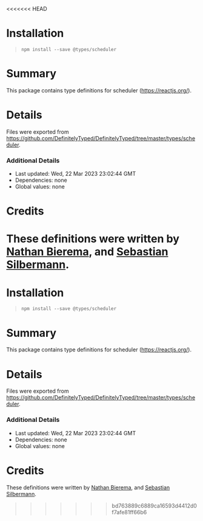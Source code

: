 <<<<<<< HEAD
# Installation
> `npm install --save @types/scheduler`

# Summary
This package contains type definitions for scheduler (https://reactjs.org/).

# Details
Files were exported from https://github.com/DefinitelyTyped/DefinitelyTyped/tree/master/types/scheduler.

### Additional Details
 * Last updated: Wed, 22 Mar 2023 23:02:44 GMT
 * Dependencies: none
 * Global values: none

# Credits
These definitions were written by [Nathan Bierema](https://github.com/Methuselah96), and [Sebastian Silbermann](https://github.com/eps1lon).
=======
# Installation
> `npm install --save @types/scheduler`

# Summary
This package contains type definitions for scheduler (https://reactjs.org/).

# Details
Files were exported from https://github.com/DefinitelyTyped/DefinitelyTyped/tree/master/types/scheduler.

### Additional Details
 * Last updated: Wed, 22 Mar 2023 23:02:44 GMT
 * Dependencies: none
 * Global values: none

# Credits
These definitions were written by [Nathan Bierema](https://github.com/Methuselah96), and [Sebastian Silbermann](https://github.com/eps1lon).
>>>>>>> bd763889c6889ca16593d4412d0f7afe81ff66b6
